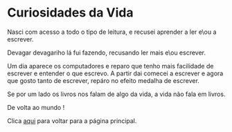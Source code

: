 # Curiosidades da Vida

Nasci com acesso a todo o tipo de leitura, e recusei aprender a ler e\ou a escrever.

Devagar devagariho lá fui fazendo, recusando ler mais e\ou escrever.

Um dia aparece os computadores e reparo que tenho mais facilidade de escrever e entender o que escrevo. A partir dai comecei a escrever e agora que gosto tanto de escrever, repáro no efeito medalha de escrever.

Se por um lado os livros nos falam de algo da vida, a vida não fala em livros.

De volta ao mundo !

Clica [aqui](../README.md) para voltar para a página principal.
